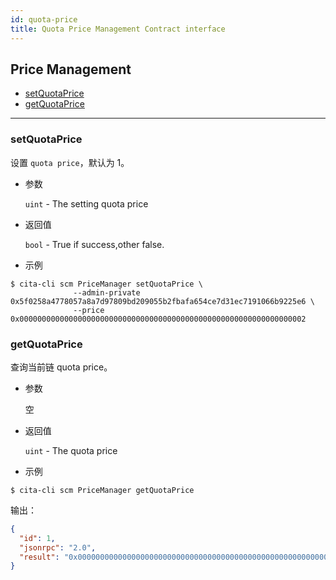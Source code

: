 ```yaml
---
id: quota-price
title: Quota Price Management Contract interface
---
```



<h2 class="hover-list">Price Management</h2>

* [setQuotaPrice](#setQuotaPrice)
* [getQuotaPrice](#getQuotaPrice)

* * *

### setQuotaPrice

设置 `quota price`，默认为 1。

* 参数
    
    `uint` - The setting quota price

* 返回值
    
    `bool` - True if success,other false.

* 示例

```shell
$ cita-cli scm PriceManager setQuotaPrice \
              --admin-private 0x5f0258a4778057a8a7d97809bd209055b2fbafa654ce7d31ec7191066b9225e6 \
              --price 0x0000000000000000000000000000000000000000000000000000000000000002
```

### getQuotaPrice

查询当前链 quota price。

* 参数
    
    空

* 返回值
    
    `uint` - The quota price

* 示例

```shell
$ cita-cli scm PriceManager getQuotaPrice
```

输出：

```json
{
  "id": 1,
  "jsonrpc": "2.0",
  "result": "0x0000000000000000000000000000000000000000000000000000000000000002"
}

```